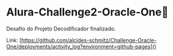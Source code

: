 # Alura-Challenge2-Oracle-One:rocket: 
Desafio do Projeto Decodificador finalizado.

Link: [https://github.com/alcides-schmitz/Challenge-Oracle-One/deployments/activity_log?environment=github-pages]()





